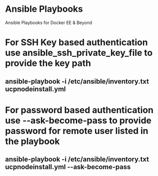 # Ansible Playbooks
Ansible Playbooks for Docker EE &amp; Beyond

# For SSH Key based authentication use ansible_ssh_private_key_file to provide the key path
## ansible-playbook -i /etc/ansible/inventory.txt ucpnodeinstall.yml 

# For password based authentication use --ask-become-pass to provide password for remote user listed in the playbook
## ansible-playbook -i /etc/ansible/inventory.txt ucpnodeinstall.yml --ask-become-pass
